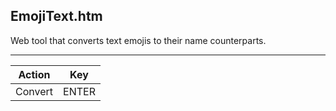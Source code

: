 EmojiText.htm
-------------

Web tool that converts text emojis to their name counterparts.

---

Action  | Key
--------|------
Convert | ENTER

